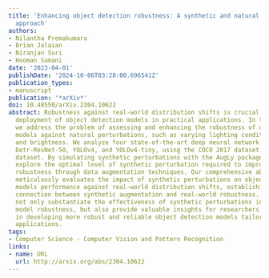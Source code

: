```yaml
---
title: 'Enhancing object detection robustness: A synthetic and natural perturbation
  approach'
authors:
- Nilantha Premakumara
- Brian Jalaian
- Niranjan Suri
- Hooman Samani
date: '2023-04-01'
publishDate: '2024-10-06T03:28:00.696541Z'
publication_types:
- manuscript
publication: '*arXiv*'
doi: 10.48550/arXiv.2304.10622
abstract: Robustness against real-world distribution shifts is crucial for the successful
  deployment of object detection models in practical applications. In this paper,
  we address the problem of assessing and enhancing the robustness of object detection
  models against natural perturbations, such as varying lighting conditions, blur,
  and brightness. We analyze four state-of-the-art deep neural network models, Detr-ResNet-101,
  Detr-ResNet-50, YOLOv4, and YOLOv4-tiny, using the COCO 2017 dataset and ExDark
  dataset. By simulating synthetic perturbations with the AugLy package, we systematically
  explore the optimal level of synthetic perturbation required to improve the models
  robustness through data augmentation techniques. Our comprehensive ablation study
  meticulously evaluates the impact of synthetic perturbations on object detection
  models performance against real-world distribution shifts, establishing a tangible
  connection between synthetic augmentation and real-world robustness. Our findings
  not only substantiate the effectiveness of synthetic perturbations in improving
  model robustness, but also provide valuable insights for researchers and practitioners
  in developing more robust and reliable object detection models tailored for real-world
  applications.
tags:
- Computer Science - Computer Vision and Pattern Recognition
links:
- name: URL
  url: http://arxiv.org/abs/2304.10622
---
```

